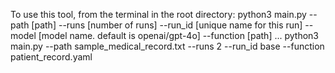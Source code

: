 To use this tool, from the terminal in the root directory:
    python3 main.py --path [path] --runs [number of runs] --run_id [unique name for this run] --model [model name. default is openai/gpt-4o] --function [path]
    ...
    python3 main.py --path sample_medical_record.txt --runs 2 --run_id base --function patient_record.yaml
